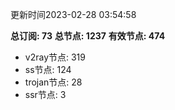 更新时间2023-02-28 03:54:58

**总订阅: 73**
**总节点: 1237**
**有效节点: 474**
- v2ray节点: 319
- ss节点: 124
- trojan节点: 28
- ssr节点: 3
